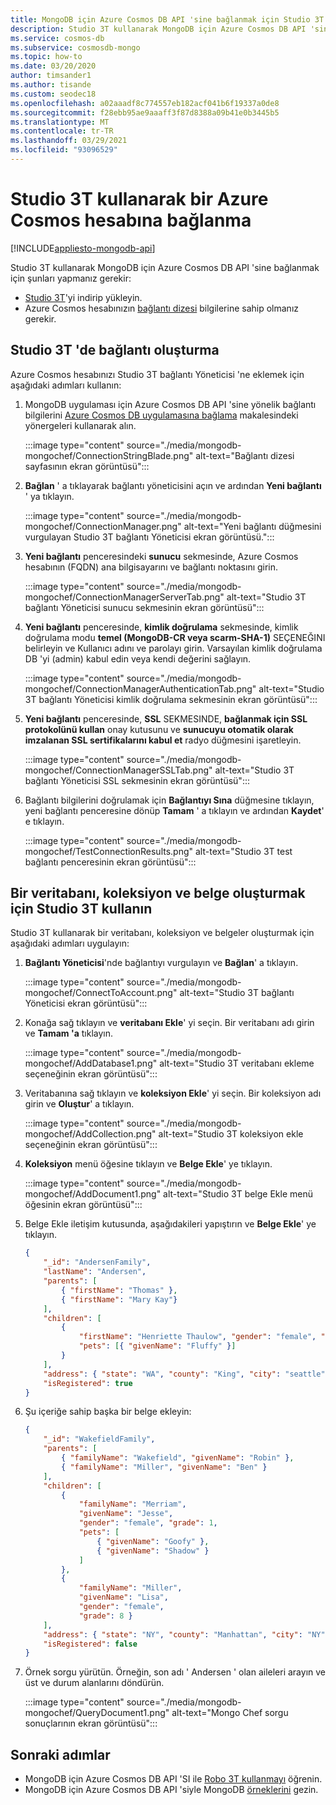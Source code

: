 ```yaml
---
title: MongoDB için Azure Cosmos DB API 'sine bağlanmak için Studio 3T kullanın
description: Studio 3T kullanarak MongoDB için Azure Cosmos DB API 'sine nasıl bağlanacağınızı öğrenin.
ms.service: cosmos-db
ms.subservice: cosmosdb-mongo
ms.topic: how-to
ms.date: 03/20/2020
author: timsander1
ms.author: tisande
ms.custom: seodec18
ms.openlocfilehash: a02aaadf8c774557eb182acf041b6f19337a0de8
ms.sourcegitcommit: f28ebb95ae9aaaff3f87d8388a09b41e0b3445b5
ms.translationtype: MT
ms.contentlocale: tr-TR
ms.lasthandoff: 03/29/2021
ms.locfileid: "93096529"
---
```

# <a name="connect-to-an-azure-cosmos-account-using-studio-3t"></a>Studio 3T kullanarak bir Azure Cosmos hesabına bağlanma
[!INCLUDE[appliesto-mongodb-api](includes/appliesto-mongodb-api.md)]

Studio 3T kullanarak MongoDB için Azure Cosmos DB API 'sine bağlanmak için şunları yapmanız gerekir:

* [Studio 3T](https://studio3t.com/)'yi indirip yükleyin.
* Azure Cosmos hesabınızın [bağlantı dizesi](connect-mongodb-account.md) bilgilerine sahip olmanız gerekir.

## <a name="create-the-connection-in-studio-3t"></a>Studio 3T 'de bağlantı oluşturma

Azure Cosmos hesabınızı Studio 3T bağlantı Yöneticisi 'ne eklemek için aşağıdaki adımları kullanın:

1. MongoDB uygulaması için Azure Cosmos DB API 'sine yönelik bağlantı bilgilerini [Azure Cosmos DB uygulamasına bağlama](connect-mongodb-account.md) makalesindeki yönergeleri kullanarak alın.

    :::image type="content" source="./media/mongodb-mongochef/ConnectionStringBlade.png" alt-text="Bağlantı dizesi sayfasının ekran görüntüsü":::

2. **Bağlan** ' a tıklayarak bağlantı yöneticisini açın ve ardından **Yeni bağlantı** ' ya tıklayın.

    :::image type="content" source="./media/mongodb-mongochef/ConnectionManager.png" alt-text="Yeni bağlantı düğmesini vurgulayan Studio 3T bağlantı Yöneticisi ekran görüntüsü.":::
3. **Yeni bağlantı** penceresindeki **sunucu** sekmesinde, Azure Cosmos hesabının (FQDN) ana bilgisayarını ve bağlantı noktasını girin.

    :::image type="content" source="./media/mongodb-mongochef/ConnectionManagerServerTab.png" alt-text="Studio 3T bağlantı Yöneticisi sunucu sekmesinin ekran görüntüsü":::
4. **Yeni bağlantı** penceresinde, **kimlik doğrulama** sekmesinde, kimlik doğrulama modu **temel (MongoDB-CR veya scarm-SHA-1)** SEÇENEĞINI belirleyin ve Kullanıcı adını ve parolayı girin.  Varsayılan kimlik doğrulama DB 'yi (admin) kabul edin veya kendi değerini sağlayın.

    :::image type="content" source="./media/mongodb-mongochef/ConnectionManagerAuthenticationTab.png" alt-text="Studio 3T bağlantı Yöneticisi kimlik doğrulama sekmesinin ekran görüntüsü":::
5. **Yeni bağlantı** penceresinde, **SSL** SEKMESINDE, **bağlanmak için SSL protokolünü kullan** onay kutusunu ve **sunucuyu otomatik olarak imzalanan SSL sertifikalarını kabul et** radyo düğmesini işaretleyin.

    :::image type="content" source="./media/mongodb-mongochef/ConnectionManagerSSLTab.png" alt-text="Studio 3T bağlantı Yöneticisi SSL sekmesinin ekran görüntüsü":::
6. Bağlantı bilgilerini doğrulamak için **Bağlantıyı Sına** düğmesine tıklayın, yeni bağlantı penceresine dönüp **Tamam** ' a tıklayın ve ardından **Kaydet**' e tıklayın.

    :::image type="content" source="./media/mongodb-mongochef/TestConnectionResults.png" alt-text="Studio 3T test bağlantı penceresinin ekran görüntüsü":::

## <a name="use-studio-3t-to-create-a-database-collection-and-documents"></a>Bir veritabanı, koleksiyon ve belge oluşturmak için Studio 3T kullanın
Studio 3T kullanarak bir veritabanı, koleksiyon ve belgeler oluşturmak için aşağıdaki adımları uygulayın:

1. **Bağlantı Yöneticisi**'nde bağlantıyı vurgulayın ve **Bağlan**' a tıklayın.

    :::image type="content" source="./media/mongodb-mongochef/ConnectToAccount.png" alt-text="Studio 3T bağlantı Yöneticisi ekran görüntüsü":::
2. Konağa sağ tıklayın ve **veritabanı Ekle**' yi seçin.  Bir veritabanı adı girin ve **Tamam 'a** tıklayın.

    :::image type="content" source="./media/mongodb-mongochef/AddDatabase1.png" alt-text="Studio 3T veritabanı ekleme seçeneğinin ekran görüntüsü":::
3. Veritabanına sağ tıklayın ve **koleksiyon Ekle**' yi seçin.  Bir koleksiyon adı girin ve **Oluştur**' a tıklayın.

    :::image type="content" source="./media/mongodb-mongochef/AddCollection.png" alt-text="Studio 3T koleksiyon ekle seçeneğinin ekran görüntüsü":::
4. **Koleksiyon** menü öğesine tıklayın ve **Belge Ekle**' ye tıklayın.

    :::image type="content" source="./media/mongodb-mongochef/AddDocument1.png" alt-text="Studio 3T belge Ekle menü öğesinin ekran görüntüsü":::
5. Belge Ekle iletişim kutusunda, aşağıdakileri yapıştırın ve **Belge Ekle**' ye tıklayın.

    ```json
    {
        "_id": "AndersenFamily",
        "lastName": "Andersen",
        "parents": [
            { "firstName": "Thomas" },
            { "firstName": "Mary Kay"}
        ],
        "children": [
            {
                "firstName": "Henriette Thaulow", "gender": "female", "grade": 5,
                "pets": [{ "givenName": "Fluffy" }]
            }
        ],
        "address": { "state": "WA", "county": "King", "city": "seattle" },
        "isRegistered": true
    }
    ```
    
6. Şu içeriğe sahip başka bir belge ekleyin:

    ```json
    {
        "_id": "WakefieldFamily",
        "parents": [
            { "familyName": "Wakefield", "givenName": "Robin" },
            { "familyName": "Miller", "givenName": "Ben" }
        ],
        "children": [
            {
                "familyName": "Merriam",
                "givenName": "Jesse",
                "gender": "female", "grade": 1,
                "pets": [
                    { "givenName": "Goofy" },
                    { "givenName": "Shadow" }
                ]
            },
            {
                "familyName": "Miller",
                "givenName": "Lisa",
                "gender": "female",
                "grade": 8 }
        ],
        "address": { "state": "NY", "county": "Manhattan", "city": "NY" },
        "isRegistered": false
    }
    ```

7. Örnek sorgu yürütün. Örneğin, son adı ' Andersen ' olan aileleri arayın ve üst ve durum alanlarını döndürün.

    :::image type="content" source="./media/mongodb-mongochef/QueryDocument1.png" alt-text="Mongo Chef sorgu sonuçlarının ekran görüntüsü":::

## <a name="next-steps"></a>Sonraki adımlar

- MongoDB için Azure Cosmos DB API 'SI ile [Robo 3T kullanmayı](mongodb-robomongo.md) öğrenin.
- MongoDB için Azure Cosmos DB API 'siyle MongoDB [örneklerini](mongodb-samples.md) gezin.
